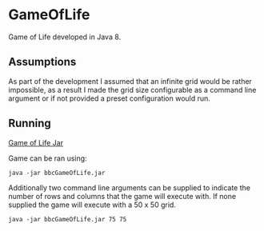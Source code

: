 # GameOfLife

Game of Life developed in Java 8.

## Assumptions
As part of the development I assumed that an infinite grid would be rather impossible, as a result I made the grid size configurable as a command line argument or if not provided a preset configuration would run.


## Running 
[Game of Life Jar](https://github.com/BenSuskins/GameOfLife/releases/tag/1.1.0)

Game can be ran using:

```
java -jar bbcGameOfLife.jar
```
Additionally two command line arguments can be supplied to indicate the number of rows and columns that the game will execute with. 
If none supplied the game will execute with a 50 x 50 grid.

```
java -jar bbcGameOfLife.jar 75 75
```
